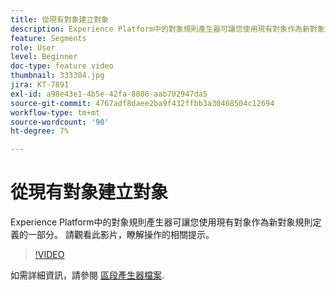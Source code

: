 ```yaml
---
title: 從現有對象建立對象
description: Experience Platform中的對象規則產生器可讓您使用現有對象作為新對象規則定義的一部分。 請觀看此影片，瞭解操作的相關提示。
feature: Segments
role: User
level: Beginner
doc-type: feature video
thumbnail: 333304.jpg
jira: KT-7891
exl-id: a98e43e1-4b5e-42fa-8806-aab702947da5
source-git-commit: 4767adf8daee2ba9f432ffbb3a30468504c12694
workflow-type: tm+mt
source-wordcount: '90'
ht-degree: 7%

---
```


# 從現有對象建立對象

Experience Platform中的對象規則產生器可讓您使用現有對象作為新對象規則定義的一部分。 請觀看此影片，瞭解操作的相關提示。

>[!VIDEO](https://video.tv.adobe.com/v/333304/?quality=12&learn=on)

如需詳細資訊，請參閱 [區段產生器檔案](https://experienceleague.adobe.com/docs/experience-platform/segmentation/ui/segment-builder.html).
